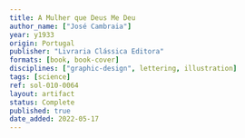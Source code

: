 ```yaml
---
title: A Mulher que Deus Me Deu
author_name: ["José Cambraia"]
year: y1933
origin: Portugal
publisher: "Livraria Clássica Editora"
formats: [book, book-cover]
disciplines: ["graphic-design", lettering, illustration]
tags: [science]
ref: sol-010-0064
layout: artifact
status: Complete
published: true
date_added: 2022-05-17
---
```


